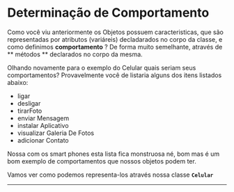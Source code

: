 # Determinação de Comportamento

Como você viu anteriormente os Objetos possuem caracteristicas, que são representadas por atributos (variáreis) decladarados no corpo da classe, e como definimos **comportamento** ? De forma muito semelhante, através de ** métodos ** declarados no corpo da mesma.

Olhando novamente para o exemplo do Celular quais seriam seus comportamentos? Provavelmente você de listaria alguns dos itens listados abaixo:

* ligar
* desligar
* tirarFoto
* enviar Mensagem
* instalar Aplicativo
* visualizar Galeria De Fotos
* adicionar Contato

Nossa com os smart phones esta lista fica monstruosa né, bom mas é um bom exemplo de comportamentos que nossos objetos podem ter.

Vamos ver como podemos representa-los através nossa classe **```Celular```**
****
